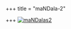 +++
title = "maNDala-2"

+++
[![maNDalas2](https://i0.wp.com/farm4.static.flickr.com/3377/3187835525_fe35360c1c.jpg)](http://www.flickr.com/photos/24766652@N05/3187835525/ "maNDalas2 by somasushma, on Flickr")

